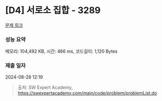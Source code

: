 # [D4] 서로소 집합 - 3289 

[문제 링크](https://swexpertacademy.com/main/code/problem/problemDetail.do?contestProbId=AWBJKA6qr2oDFAWr) 

### 성능 요약

메모리: 104,492 KB, 시간: 466 ms, 코드길이: 1,120 Bytes

### 제출 일자

2024-08-28 12:19



> 출처: SW Expert Academy, https://swexpertacademy.com/main/code/problem/problemList.do